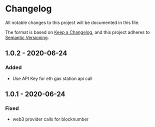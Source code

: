 # Changelog

All notable changes to this project will be documented in this file.

The format is based on [Keep a Changelog](https://keepachangelog.com/en/1.0.0/),
and this project adheres to [Semantic Versioning](https://semver.org/spec/v2.0.0.html).


## 1.0.2 - 2020-06-24
### Added
- Use API Key for eth gas station api call

## 1.0.1 - 2020-06-24
### Fixed
- web3 provider calls for blocknumber
